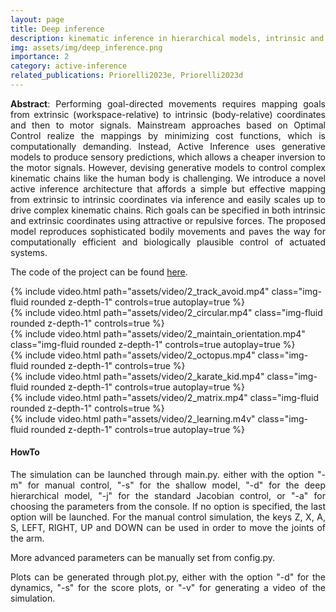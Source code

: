 ```yaml
---
layout: page
title: Deep inference
description: kinematic inference in hierarchical models, intrinsic and extrinsic intentions, human kinematics, obstacle avoidance
img: assets/img/deep_inference.png
importance: 2
category: active-inference
related_publications: Priorelli2023e, Priorelli2023d
---
```


<p align="justify"><b>Abstract</b>: Performing goal-directed movements requires mapping goals from extrinsic (workspace-relative) to intrinsic (body-relative) coordinates and then to motor signals. Mainstream approaches based on Optimal Control realize the mappings by minimizing cost functions, which is computationally demanding. Instead, Active Inference uses generative models to produce sensory predictions, which allows a cheaper inversion to the motor signals. However, devising generative models to control complex kinematic chains like the human body is challenging. We introduce a novel active inference architecture that affords a simple but effective mapping from extrinsic to intrinsic coordinates via inference and easily scales up to drive complex kinematic chains. Rich goals can be specified in both intrinsic and extrinsic coordinates using attractive or repulsive forces. The proposed model reproduces sophisticated bodily movements and paves the way for computationally efficient and biologically plausible control of actuated systems.
</p>

The code of the project can be found <a href="https://github.com/priorelli/deep-kinematic-inference">here</a>.

<div class="row mt-3">
    <div class="col-sm mt-3 mt-md-0">
        {% include video.html path="assets/video/2_track_avoid.mp4" class="img-fluid rounded z-depth-1" controls=true autoplay=true %}
    </div>
    <div class="col-sm mt-3 mt-md-0">
        {% include video.html path="assets/video/2_circular.mp4" class="img-fluid rounded z-depth-1" controls=true %}
    </div>
</div>
<div class="caption">
</div>

<div class="row mt-3">
    <div class="col-sm mt-3 mt-md-0">
        {% include video.html path="assets/video/2_maintain_orientation.mp4" class="img-fluid rounded z-depth-1" controls=true autoplay=true %}
    </div>
    <div class="col-sm mt-3 mt-md-0">
        {% include video.html path="assets/video/2_octopus.mp4" class="img-fluid rounded z-depth-1" controls=true %}
    </div>
</div>
<div class="caption">
</div>

<div class="row mt-3">
    <div class="col-sm mt-3 mt-md-0">
        {% include video.html path="assets/video/2_karate_kid.mp4" class="img-fluid rounded z-depth-1" controls=true autoplay=true %}
    </div>
    <div class="col-sm mt-3 mt-md-0">
        {% include video.html path="assets/video/2_matrix.mp4" class="img-fluid rounded z-depth-1" controls=true %}
    </div>
</div>
<div class="caption">
</div>

<div class="row mt-3">
    <div class="col-sm mt-3 mt-md-0">
        {% include video.html path="assets/video/2_learning.m4v" class="img-fluid rounded z-depth-1" controls=true autoplay=true %}
    </div>
</div>
<div class="caption">
</div>

#### HowTo

<p align="justify">The simulation can be launched through main.py. either with the option "-m" for manual control, "-s" for the shallow model, "-d" for the deep hierarchical model, "-j" for the standard Jacobian control, or "-a" for choosing the parameters from the console. If no option is specified, the last option will be launched. For the manual control simulation, the keys Z, X, A, S, LEFT, RIGHT, UP and DOWN can be used in order to move the joints of the arm.
</p>

<p align="justify">More advanced parameters can be manually set from config.py.
</p>

<p align="justify">Plots can be generated through plot.py, either with the option "-d" for the dynamics, "-s" for the score plots, or "-v" for generating a video of the simulation.
</p>
